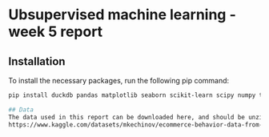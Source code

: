 # Ubsupervised machine learning - week 5 report

## Installation 

To install the necessary packages, run the following pip command:

```sh
pip install duckdb pandas matplotlib seaborn scikit-learn scipy numpy threadpoolctl implicit scikit-optimize

## Data
The data used in this report can be downloaded here, and should be unzipped and put into a subdirectory named 'Data'
https://www.kaggle.com/datasets/mkechinov/ecommerce-behavior-data-from-multi-category-store


